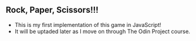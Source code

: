 ## Rock, Paper, Scissors!!!
- This is my first implementation of this game in JavaScript!
- It will be uptaded later as I move on through The Odin Project course.